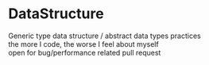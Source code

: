 # DataStructure
Generic type data structure / abstract data types practices  
the more I code, the worse I feel about myself  
open for bug/performance related pull request  
